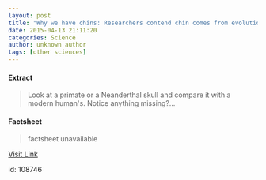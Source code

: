```yaml
---
layout: post
title: "Why we have chins: Researchers contend chin comes from evolution, not mechanical forces"
date: 2015-04-13 21:11:20
categories: Science
author: unknown author
tags: [other sciences]
---
```



#### Extract
>Look at a primate or a Neanderthal skull and compare it with a modern human's. Notice anything missing?...

#### Factsheet
>factsheet unavailable

[Visit Link](http://phys.org/news348163865.html)

id:  108746


